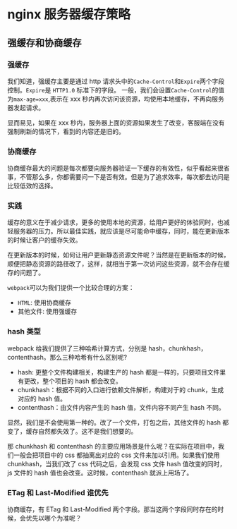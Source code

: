 # nginx 服务器缓存策略

## 强缓存和协商缓存

### 强缓存

我们知道，强缓存主要是通过 http 请求头中的`Cache-Control`和`Expire`两个字段控制。`Expire`是 `HTTP1.0` 标准下的字段。
一般，我们会设置`Cache-Control`的值为`max-age=xxx`,表示在 xxx 秒内再次访问该资源，均使用本地缓存，不再向服务器发起请求。

显而易见，如果在 xxx 秒内，服务器上面的资源如果发生了改变，客服端在没有强制刷新的情况下，看到的内容还是旧的。

### 协商缓存

协商缓存最大的问题是每次都要向服务器验证一下缓存的有效性，似乎看起来很省事，不管那么多，你都需要问一下是否有效。但是为了追求效率，每次都去访问是比较低效的选择。

### 实践

缓存的意义在于减少请求，更多的使用本地的资源，给用户更好的体验同时，也减轻服务器的压力。所以最佳实践，就应该是尽可能命中缓存，同时，能在更新版本的时候让客户的缓存失效。

在更新版本的时候，如何让用户更新静态资源文件呢？当然是在更新版本的时候，顺便把静态资源的路径改了，这样，就相当于第一次访问这些资源，就不会存在缓存的问题了。

`webpack`可以为我们提供一个比较合理的方案：

- `HTML`: 使用协商缓存
- 其他文件: 使用强缓存

### hash 类型

webpack 给我们提供了三种哈希计算方式，分别是 hash，chunkhash，contenthash。那么三种哈希有什么区别呢?

- hash: 更整个文件构建相关，构建生产的 hash 都是一样的，只要项目文件里有更改，整个项目的 hash 都会改变。
- chunkhash：根据不同的入口进行依赖文件解析，构建对于的 chunk，生成对应的 hash 值。
- contenthash：由文件内容产生的 hash 值，文件内容不同产生 hash 不同。

显然，我们是不会使用第一种的。改了一个文件，打包之后，其他文件的 hash 都变了，缓存自然都失效了。这不是我们想要的。

那 chunkhash 和 contenthash 的主要应用场景是什么呢？在实际在项目中，我们一般会把项目中的 css 都抽离出对应的 css 文件来加以引用。如果我们使用 chunkhash，当我们改了 css 代码之后，会发现 css 文件 hash 值改变的同时，js 文件的 hash 值也会改变。这时候，contenthash 就派上用场了。

### ETag 和 Last-Modified 谁优先

协商缓存，有 ETag 和 Last-Modified 两个字段。那当这两个字段同时存在的时候，会优先以哪个为准呢？
